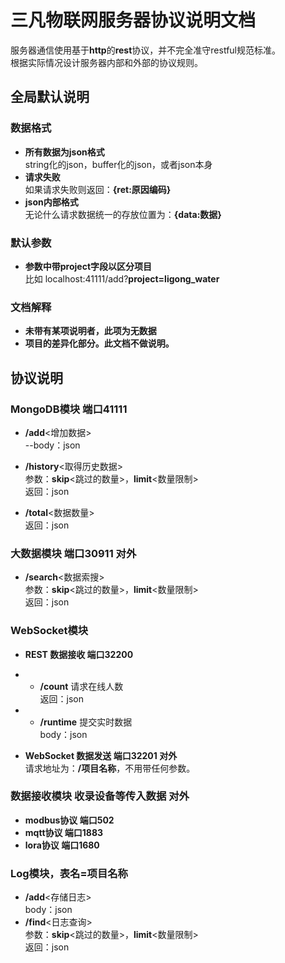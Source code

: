 # 三凡物联网服务器协议说明文档

服务器通信使用基于**http**的**rest**协议，并不完全准守restful规范标准。  
根据实际情况设计服务器内部和外部的协议规则。   


## 全局默认说明

### 数据格式
- **所有数据为json格式**  
string化的json，buffer化的json，或者json本身  
- **请求失败**  
如果请求失败则返回：**{ret:原因编码}**   
- **json内部格式**  
无论什么请求数据统一的存放位置为：**{data:数据}**   

### 默认参数
- **参数中带project字段以区分项目**  
比如 localhost:41111/add?**project=ligong_water**

### 文档解释
- **未带有某项说明者，此项为无数据**  
- **项目的差异化部分。此文档不做说明。**


## 协议说明

### MongoDB模块 端口41111 
- **/add**<增加数据>  
--body：json  

- **/history**<取得历史数据>  
参数：**skip**<跳过的数量>，**limit**<数量限制>  
返回：json  

- **/total**<数据数量>  
返回：json  

### 大数据模块 端口30911 对外
- **/search**<数据索搜>  
参数：**skip**<跳过的数量>，**limit**<数量限制>  
返回：json  

### WebSocket模块
- **REST 数据接收 端口32200**  

- - **/count** 请求在线人数  
返回：json  
- - **/runtime** 提交实时数据  
body：json  


- **WebSocket 数据发送 端口32201 对外**  
请求地址为：**/项目名称**，不用带任何参数。

### 数据接收模块 收录设备等传入数据 对外
- **modbus协议 端口502**
- **mqtt协议 端口1883**
- **lora协议 端口1680**

### Log模块，表名=项目名称
- **/add**<存储日志>  
body：json  
- **/find**<日志查询>  
参数：**skip**<跳过的数量>，**limit**<数量限制>  
返回：json  

